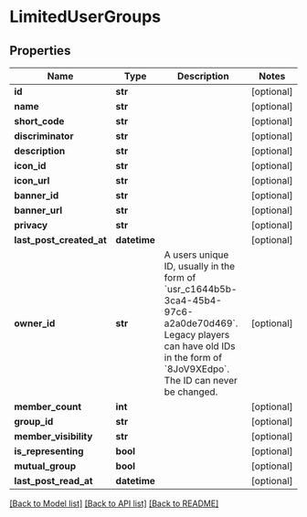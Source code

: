 # LimitedUserGroups


## Properties
Name | Type | Description | Notes
------------ | ------------- | ------------- | -------------
**id** | **str** |  | [optional] 
**name** | **str** |  | [optional] 
**short_code** | **str** |  | [optional] 
**discriminator** | **str** |  | [optional] 
**description** | **str** |  | [optional] 
**icon_id** | **str** |  | [optional] 
**icon_url** | **str** |  | [optional] 
**banner_id** | **str** |  | [optional] 
**banner_url** | **str** |  | [optional] 
**privacy** | **str** |  | [optional] 
**last_post_created_at** | **datetime** |  | [optional] 
**owner_id** | **str** | A users unique ID, usually in the form of &#x60;usr_c1644b5b-3ca4-45b4-97c6-a2a0de70d469&#x60;. Legacy players can have old IDs in the form of &#x60;8JoV9XEdpo&#x60;. The ID can never be changed. | [optional] 
**member_count** | **int** |  | [optional] 
**group_id** | **str** |  | [optional] 
**member_visibility** | **str** |  | [optional] 
**is_representing** | **bool** |  | [optional] 
**mutual_group** | **bool** |  | [optional] 
**last_post_read_at** | **datetime** |  | [optional] 

[[Back to Model list]](../README.md#documentation-for-models) [[Back to API list]](../README.md#documentation-for-api-endpoints) [[Back to README]](../README.md)



